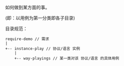 
如何做到某方面的事。

(即：以用例为第一分类即各子目录)


目录规范：

~~~
require-demo // 需求
|
+-- instance-play // 协议/语言 实例
    |
    +-- way-playings // 某一类对该 协议/语言 的具体用例

~~~
